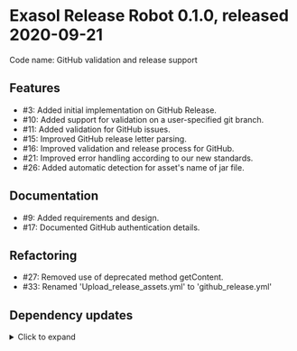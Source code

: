 # Exasol Release Robot 0.1.0, released 2020-09-21

Code name: GitHub validation and release support

## Features

* #3: Added initial implementation on GitHub Release.
* #10: Added support for validation on a user-specified git branch.
* #11: Added validation for GitHub issues.
* #15: Improved GitHub release letter parsing.
* #16: Improved validation and release process for GitHub.
* #21: Improved error handling according to our new standards.
* #26: Added automatic detection for asset's name of jar file.

## Documentation

* #9: Added requirements and design.
* #17: Documented GitHub authentication details.

## Refactoring

* #27: Removed use of deprecated method getContent.
* #33: Renamed 'Upload_release_assets.yml' to 'github_release.yml'

## Dependency updates

<details>
  <summary>Click to expand</summary>
  
* Added `org.kohsuke:github-api:1.116`
* Added `commons-cli:commons-cli:1.4`
* Added `org.json:json:20200518`
* Added `org.mockito:mockito-core:3.5.10`
* Added `org.junit.jupiter:junit-jupiter:5.7.0`
* Added `org.hamcrest:hamcrest:2.2`
* Added `org.apache.maven.plugins:maven-compiler-plugin:3.8.1`
* Added `org.apache.maven.plugins:maven-surefire-plugin:3.0.0-M4`
* Added `org.apache.maven.plugins:maven-assembly-plugin:3.3.0`
* Added `org.codehaus.mojo:versions-maven-plugin:2.7`
* Added `org.sonatype.ossindex.maven:ossindex-maven-plugin:3.1.0`
* Added `org.apache.maven.plugins:maven-enforcer-plugin:3.0.0-M3`
* Added `org.jacoco:jacoco-maven-plugin:0.8.5`
* Added `org.itsallcode:openfasttrace-maven-plugin:1.0.0`

</details>
